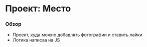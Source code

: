 # Проект: Место

### Обзор

* Проект, куда можно добавлять фотографии и ставить лайки
* Логика написаа на JS
